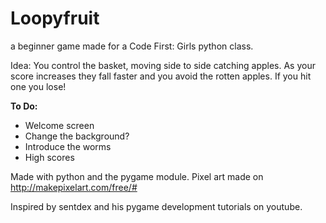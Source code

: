 # Loopyfruit
a beginner game made for a Code First: Girls python class. 

Idea: You control the basket, moving side to side catching apples. As your score increases they fall faster and you avoid the rotten apples.
If you hit one you lose!

**To Do:**
- Welcome screen
- Change the background?
- Introduce the worms
- High scores  

Made with python and the pygame module. 
Pixel art made on http://makepixelart.com/free/#

Inspired by sentdex and his pygame development tutorials on youtube. 

 
